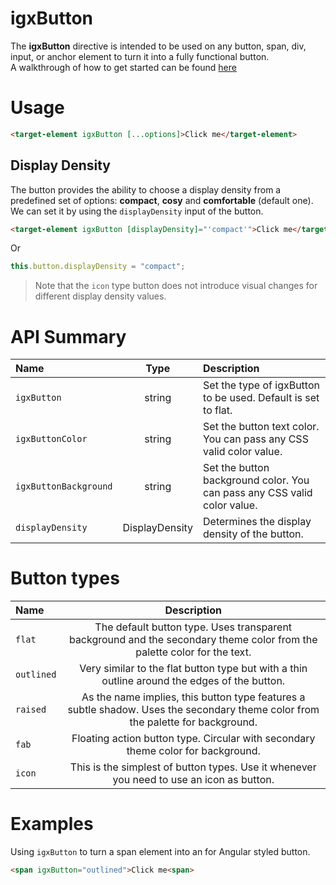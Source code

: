 # igxButton

The **igxButton** directive is intended to be used on any button, span, div, input, or anchor element to turn it into a fully functional button.  
A walkthrough of how to get started can be found [here](https://www.infragistics.com/products/ignite-ui-angular/angular/components/button.html)

# Usage
```html
<target-element igxButton [...options]>Click me</target-element>
```

## Display Density

The button provides the ability to choose a display density from a predefined set of options: **compact**, **cosy** and **comfortable** (default one). We can set it by using the `displayDensity` input of the button.

```html
<target-element igxButton [displayDensity]="'compact'">Click me</target-element>
```

Or

```typescript
this.button.displayDensity = "compact";
```

> Note that the `icon` type button does not introduce visual changes for different display density values.

# API Summary
| Name   |      Type      |  Description |
|:----------|:-------------:|:------|
| `igxButton` |  string | Set the type of igxButton to be used. Default is set to flat. |
| `igxButtonColor` |    string   |   Set the button text color. You can pass any CSS valid color value. |
| `igxButtonBackground` | string | Set the button background color. You can pass any CSS valid color value. |
| `displayDensity` | DisplayDensity | Determines the display density of the button. |

# Button types
| Name   | Description |
|:----------|:-------------:|
| `flat` | The default button type. Uses transparent background and the secondary theme color from the palette color for the text. |
| `outlined` |  Very similar to the flat button type but with a thin outline around the edges of the button. |
| `raised` | As the name implies, this button type features a subtle shadow. Uses the secondary theme color from the palette for background. |
| `fab` | Floating action button type. Circular with secondary theme color for background. |
| `icon` | This is the simplest of button types. Use it whenever you need to use an icon as button. |

# Examples
Using `igxButton` to turn a span element into an for Angular styled button.
```html
<span igxButton="outlined">Click me<span>
```
